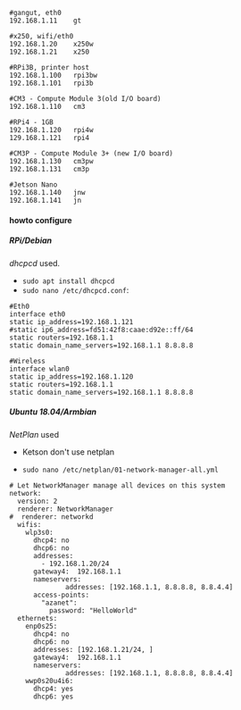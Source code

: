 ```
#gangut, eth0
192.168.1.11    gt

#x250, wifi/eth0
192.168.1.20    x250w
192.168.1.21    x250

#RPi3B, printer host
192.168.1.100   rpi3bw
192.168.1.101   rpi3b

#CM3 - Compute Module 3(old I/O board)
192.168.1.110  	cm3

#RPi4 - 1GB
192.168.1.120 	rpi4w
129.168.1.121	rpi4

#CM3P - Compute Module 3+ (new I/O board)
192.168.1.130  	cm3pw
192.168.1.131  	cm3p

#Jetson Nano
192.168.1.140	jnw
192.168.1.141	jn

```

#### howto configure

##### RPi/Debian

*dhcpcd* used.
	
- `sudo apt install dhcpcd`
- `sudo nano /etc/dhcpcd.conf`:

```
#Eth0
interface eth0
static ip_address=192.168.1.121
#static ip6_address=fd51:42f8:caae:d92e::ff/64
static routers=192.168.1.1
static domain_name_servers=192.168.1.1 8.8.8.8

#Wireless
interface wlan0
static ip_address=192.168.1.120
static routers=192.168.1.1
static domain_name_servers=192.168.1.1 8.8.8.8
```

##### Ubuntu 18.04/Armbian

*NetPlan* used
 - Ketson don't use netplan
 
- `sudo nano /etc/netplan/01-network-manager-all.yml`

```
# Let NetworkManager manage all devices on this system
network:
  version: 2
  renderer: NetworkManager
#  renderer: networkd
  wifis:
    wlp3s0:
      dhcp4: no
      dhcp6: no
      addresses:
        - 192.168.1.20/24
      gateway4:  192.168.1.1
      nameservers:
              addresses: [192.168.1.1, 8.8.8.8, 8.8.4.4]
      access-points:
        "azanet":
          password: "HelloWorld"
  ethernets:
    enp0s25:
      dhcp4: no
      dhcp6: no
      addresses: [192.168.1.21/24, ]
      gateway4:  192.168.1.1
      nameservers:
              addresses: [192.168.1.1, 8.8.8.8, 8.8.4.4]
    wwp0s20u4i6:
      dhcp4: yes
      dhcp6: yes
```
